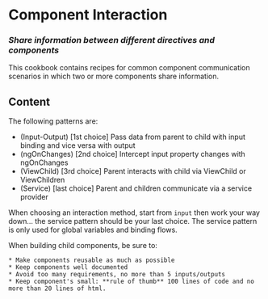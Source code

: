 # Component Interaction

### *Share information between different directives and components*

This cookbook contains recipes for common component communication scenarios in which two or more components share information.

## Content

The following patterns are:

* (Input-Output) [1st choice] Pass data from parent to child with input binding and vice versa with output
* (ngOnChanges) [2nd choice] Intercept input property changes with ngOnChanges
* (ViewChild) [3rd choice] Parent interacts with child via ViewChild or ViewChildren
* (Service) [last choice] Parent and children communicate via a service provider

When choosing an interaction method, start from `input` then work your way down... the service pattern should be your last choice. The service pattern is only used for global variables and binding flows. 

When building child components, be sure to:

    * Make components reusable as much as possible
    * Keep components well documented
    * Avoid too many requirements, no more than 5 inputs/outputs
    * Keep component's small: **rule of thumb** 100 lines of code and no more than 20 lines of html.

